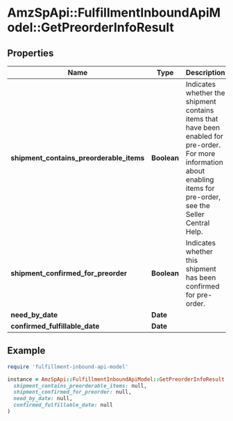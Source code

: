 # AmzSpApi::FulfillmentInboundApiModel::GetPreorderInfoResult

## Properties

| Name | Type | Description | Notes |
| ---- | ---- | ----------- | ----- |
| **shipment_contains_preorderable_items** | **Boolean** | Indicates whether the shipment contains items that have been enabled for pre-order. For more information about enabling items for pre-order, see the Seller Central Help. | [optional] |
| **shipment_confirmed_for_preorder** | **Boolean** | Indicates whether this shipment has been confirmed for pre-order. | [optional] |
| **need_by_date** | **Date** |  | [optional] |
| **confirmed_fulfillable_date** | **Date** |  | [optional] |

## Example

```ruby
require 'fulfillment-inbound-api-model'

instance = AmzSpApi::FulfillmentInboundApiModel::GetPreorderInfoResult.new(
  shipment_contains_preorderable_items: null,
  shipment_confirmed_for_preorder: null,
  need_by_date: null,
  confirmed_fulfillable_date: null
)
```

